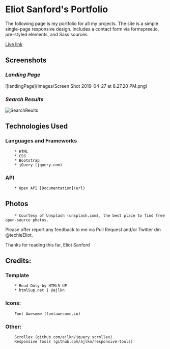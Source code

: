 # Eliot Sanford's Portfolio
The following page is my portfolio for all my projects. The site is a simple single-page responsive design. Includes a contact form via formspree.io, pre-styled elements, and Sass sources.

[Live link](https://techieeliot.github.io/Eliot-Sanford-Portfolio/)

## Screenshots

### _Landing Page_
![landingPage](Images/Screen Shot 2019-04-27 at 8.27.20 PM.png)
### _Search Results_
![SearchReults](Images/other.jpg)
## Technologies Used

### Languages and Frameworks
		* HTML
		* CSS
		* Bootstrap
		* jQuery (jquery.com)
   
### API
		* Open API [Documentation](url)

## Photos
		* Courtesy of Unsplash (unsplash.com), the best place to find free open-source photos.

Please offer report any feedback to me via Pull Request and/or Twitter dm @techieEliot.

Thanks for reading this far,
Eliot Sanford


## Credits:

### Template 
		* Read Only by HTML5 UP
		* html5up.net | @ajlkn

### Icons:
		Font Awesome (fontawesome.io)

### Other:
		Scrollex (github.com/ajlkn/jquery.scrollex)
		Responsive Tools (github.com/ajlkn/responsive-tools)
